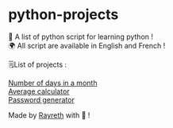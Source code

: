 # python-projects
🚀 A list of python script for learning python !  
🌍 All script are available in English and French !

🗒️List of projects :  
  
[Number of days in a month](https://github.com/arayreth/python-projects/tree/main/calculator/month)  
[Average calculator](https://github.com/arayreth/python-projects/tree/main/calculator/average)    
[Password generator](https://github.com/arayreth/python-projects/tree/main/security/password_generator)   

Made by [Rayreth](https://rayreth.me/) with 💖 !
